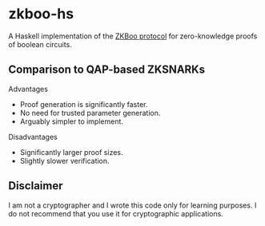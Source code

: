 # zkboo-hs

A Haskell implementation of the [ZKBoo
protocol](https://eprint.iacr.org/2016/163.pdf) for zero-knowledge
proofs of boolean circuits.

## Comparison to QAP-based ZKSNARKs

Advantages
* Proof generation is significantly faster.
* No need for trusted parameter generation.
* Arguably simpler to implement.

Disadvantages
* Significantly larger proof sizes.
* Slightly slower verification.

## Disclaimer

I am not a cryptographer and I wrote this code only for learning purposes. 
I do not recommend that you use it for cryptographic applications.
